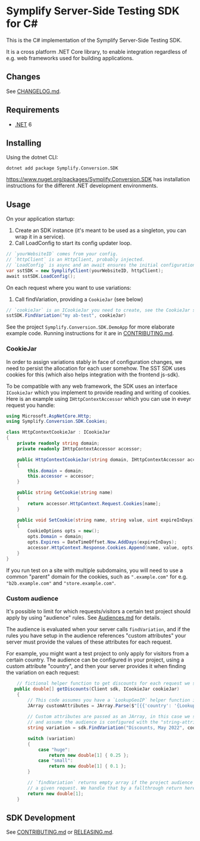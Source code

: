 # Symplify Server-Side Testing SDK for C#

This is the C# implementation of the Symplify Server-Side Testing SDK.

It is a cross platform .NET Core library, to enable integration regardless of
e.g. web frameworks used for building applications.

## Changes

See [CHANGELOG.md](CHANGELOG.md).

## Requirements

- [.NET] 6

[.NET]: https://dotnet.microsoft.com/en-us/download

## Installing

Using the dotnet CLI:

```shell
dotnet add package Symplify.Conversion.SDK
```

https://www.nuget.org/packages/Symplify.Conversion.SDK has installation
instructions for the different .NET development environments.

## Usage

On your application startup:

1. Create an SDK instance (it's meant to be used as a singleton, you can wrap it in a service).
2. Call LoadConfig to start its config updater loop.

```csharp
// `yourWebsiteID` comes from your config.
// `httpClient` is an HttpClient, probably injected.
// `LoadConfig` is async and an await ensures the initial configuration loading is complete but as long as you call it it will eventually be loaded, so awaiting is not strictly necessary.
var sstSDK = new SymplifyClient(yourWebsiteID, httpClient);
await sstSDK.LoadConfig();
```

On each request where you want to use variations:

1. Call findVariation, providing a `CookieJar` (see below)

```csharp
// `cookieJar` is an ICookieJar you need to create, see the CookieJar section
sstSDK.FindVariation("my ab-test", cookieJar)
```

See the project `Symplify.Conversion.SDK.DemoApp` for more elaborate example
code. Running instructions for it are in [CONTRIBUTING.md](CONTRIBUTING.md).

### CookieJar

In order to assign variations stably in face of configuration changes, we need
to persist the allocation for each user somehow. The SST SDK uses cookies for
this (which also helps integration with the frontend js-sdk).

To be compatible with any web framework, the SDK uses an interface `ICookieJar`
which you implement to provide reading and writing of cookies. Here is an
example using `IHttpContextAccessor` which you can use in eveyr request you
handle:

```csharp
using Microsoft.AspNetCore.Http;
using Symplify.Conversion.SDK.Cookies;

class HttpContextCookieJar : ICookieJar
{
    private readonly string domain;
    private readonly IHttpContextAccessor accessor;

    public HttpContextCookieJar(string domain, IHttpContextAccessor accessor)
    {
        this.domain = domain;
        this.accessor = accessor;
    }

    public string GetCookie(string name)
    {
        return accessor.HttpContext.Request.Cookies[name];
    }

    public void SetCookie(string name, string value, uint expireInDays)
    {
        CookieOptions opts = new();
        opts.Domain = domain;
        opts.Expires = DateTimeOffset.Now.AddDays(expireInDays);
        accessor.HttpContext.Response.Cookies.Append(name, value, opts);
    }
}
```

If you run test on a site with multiple subdomains, you will need to use a
common "parent" domain for the cookies, such as `".example.com"` for e.g.
`"b2b.example.com"` and `"store.example.com"`.

### Custom audience

It's possible to limit for which requests/visitors a certain test project
should apply by using "audience" rules. See [Audiences.md](https://github.com/SymplifyConversion/sst-documentation/blob/main/docs/Audicences.md)
for details.

The audience is evaluated when your server calls `findVariation`, and if the
rules you have setup in the audience references "custom attributes" your
server must provide the values of these attributes for each request.

For example, you might want a test project to only apply for visitors from a
certain country. The audience can be configured in your project, using a
custom attribute "country", and then your server provides it when finding the
variation on each request:

```csharp
    // fictional helper function to get discounts for each request we serve
   public double[] getDiscounts(Client sdk, ICookieJar cookieJar)
    {
        // This code assumes you have a `LookupGeoIP` helper function in your project.
        JArray customAttributes = JArray.Parse($"[{{'country': '{LookupGeoIp(usersIPAddress).GetCountry()}'}}]");
        
        // Custom attributes are passed as an JArray, in this case we set 'country'
        // and assume the audience is configured with the "string-attribute" rule to look for specific countries.
        string variation = sdk.FindVariation("Discounts, May 2022", cookieJar, customAttributes);

        switch (variation)
        {
            case "huge":
                return new double[1] { 0.25 };
            case "small":
                return new double[1] { 0.1 };
        }

        // `findVariation` returns empty array if the project audience does not match for
        // a given request. We handle that by a fallthrough return here.
        return new double[1];
    }
```

## SDK Development

See [CONTRIBUTING.md](CONTRIBUTING.md) or [RELEASING.md](RELEASING.md).
